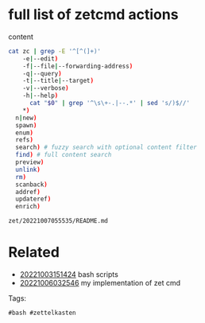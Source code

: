 # full list of zetcmd actions

content

```bash
cat zc | grep -E '^[^(]+)'
    -e|--edit)
    -f|--file|--forwarding-address)
    -q|--query)
    -t|--title|--target)
    -v|--verbose)
    -h|--help)
      cat "$0" | grep '^\s\+-.|--.*' | sed 's/)$//'
    *)
  n|new)
  spawn)
  enum)
  refs)
  search) # fuzzy search with optional content filter
  find) # full content search
  preview)
  unlink)
  rm)
  scanback)
  addref)
  updateref)
  enrich)
```

` zet/20221007055535/README.md `

# Related

- [20221003151424](/zet/20221003151424/README.md) bash scripts
- [20221006032546](/zet/20221006032546/README.md) my implementation of zet cmd

Tags:

    #bash #zettelkasten 
